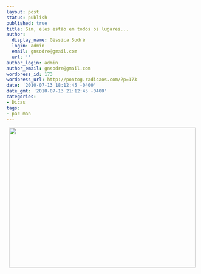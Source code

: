 ```yaml
---
layout: post
status: publish
published: true
title: Sim, eles estão em todos os lugares...
author:
  display_name: Géssica Sodré
  login: admin
  email: gnsodre@gmail.com
  url: ''
author_login: admin
author_email: gnsodre@gmail.com
wordpress_id: 173
wordpress_url: http://pontog.radicaos.com/?p=173
date: '2010-07-13 18:12:45 -0400'
date_gmt: '2010-07-13 21:12:45 -0400'
categories:
- Dicas
tags:
- pac man
---
```

<p style="text-align: center;"><a href="http://pontog.radicaos.com/wp-content/uploads/2010/07/DSC04743.jpg"><img class="aligncenter size-large wp-image-174" title="PacMan" src="http://pontog.radicaos.com/wp-content/uploads/2010/07/DSC04743-1024x768.jpg" alt="" width="491" height="369" /></a></p>
